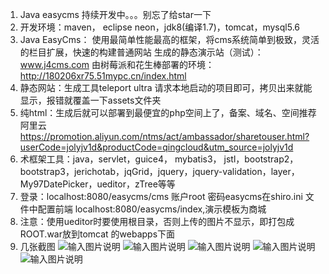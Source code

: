  1. Java easycms  持续开发中。。。别忘了给star一下
 2. 开发环境：maven， eclipse neon，jdk8(编译1.7)，tomcat，mysql5.6
 3. Java EasyCms： 使用最简单性能最高的框架，将cms系统简单到极致，灵活的栏目扩展，快速的构建普通网站
    生成的静态演示站（测试）： www.j4cms.com
    由树莓派和花生棒部署的环境：http://180206xr75.51mypc.cn/index.html
 4. 静态网站：生成工具teleport ultra 请求本地启动的项目即可，拷贝出来就能显示，报错就覆盖一下assets文件夹
 5. 纯html：生成后就可以部署到最便宜的php空间上了，备案、域名、空间推荐阿里云 https://promotion.aliyun.com/ntms/act/ambassador/sharetouser.html?userCode=jolyjv1d&productCode=qingcloud&utm_source=jolyjv1d
 6. 术框架工具：java，servlet，guice4， mybatis3， jstl，bootstrap2，bootstrap3，jerichotab，jqGrid，jquery，jquery-validation，layer，My97DatePicker，ueditor，zTree等等
 7. 登录：localhost:8080/easycms/cms  账户root 密码easycms在shiro.ini 文件中配置前端 localhost:8080/easycms/index,演示模板为商城
 8. 注意：使用ueditor时要使用根目录，否则上传的图片不显示，即打包成 ROOT.war放到tomcat 的webapps下面
 9. 几张截图
![输入图片说明](https://git.oschina.net/uploads/images/2017/0812/113713_60f5d724_370580.png "QQ图片20170812111809.png")
![输入图片说明](https://git.oschina.net/uploads/images/2017/0812/113721_66620f65_370580.png "QQ图片20170812113229.png")
![输入图片说明](https://git.oschina.net/uploads/images/2017/0812/113730_fc5ca86f_370580.png "QQ图片20170729165140.png")
![输入图片说明](https://git.oschina.net/uploads/images/2017/0812/113738_6364e2b1_370580.png "QQ图片20170812073235.png")
![输入图片说明](https://git.oschina.net/uploads/images/2017/0812/113745_752d6023_370580.png "QQ图片20170812073303.png")